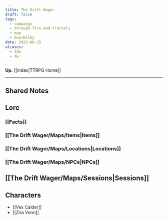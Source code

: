 ```yaml
---
title: The Drift Wager
draft: false
tags:
  - campaign
  - through-fire-and-fractals
  - map
  - duo/Kolby
date: 2025-06-25
aliases:
  - tdw
  - dw
---
```

**Up.** [[index|TTRPG Home]]

---

## Shared Notes


## Lore

### [[Facts]]

### [[The Drift Wager/Maps/Items|Items]]

### [[The Drift Wager/Maps/Locations|Locations]]

### [[The Drift Wager/Maps/NPCs|NPCs]]

## [[The Drift Wager/Maps/Sessions|Sessions]]


## Characters

- [[Vex Calder]]
- [[Zira Vonn]]